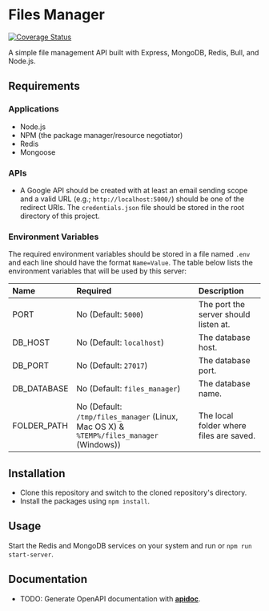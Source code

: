 # Files Manager

[![Coverage Status](https://coveralls.io/repos/github/safarilewis/alx-files_manager/badge.svg?branch=main)](https://coveralls.io/github/safarilewis/alx-files_manager?branch=main)

A simple file management API built with Express, MongoDB, Redis, Bull, and Node.js.

## Requirements

### Applications

+ Node.js
+ NPM (the package manager/resource negotiator)
+ Redis
+ Mongoose

### APIs

+ A Google API should be created with at least an email sending scope and a valid URL (e.g.; `http://localhost:5000/`) should be one of the redirect URIs. The `credentials.json` file should be stored in the root directory of this project.

### Environment Variables

The required environment variables should be stored in a file named `.env` and each line should have the format `Name=Value`. The table below lists the environment variables that will be used by this server:

| Name | Required | Description |
|:-|:-|:-|
| PORT | No (Default: `5000`)| The port the server should listen at. |
| DB_HOST | No (Default: `localhost`)| The database host. |
| DB_PORT | No (Default: `27017`)| The database port. |
| DB_DATABASE | No (Default: `files_manager`)| The database name. |
| FOLDER_PATH | No (Default: `/tmp/files_manager` (Linux, Mac OS X) & `%TEMP%/files_manager` (Windows)) | The local folder where files are saved. |

## Installation

+ Clone this repository and switch to the cloned repository's directory.
+ Install the packages using `npm install`.

## Usage

Start the Redis and MongoDB services on your system and run or `npm run start-server`.

## Documentation

+ TODO: Generate OpenAPI documentation with [**apidoc**](https://www.npmjs.com/package/apidoc).
